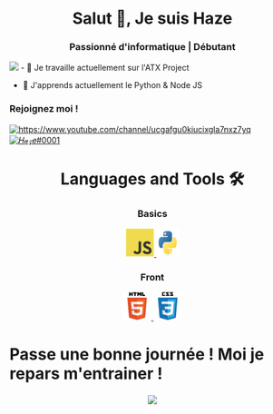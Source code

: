<h1 align="center">Salut 👋, Je suis Haze</h1>
<h3 align="center">Passionné d'informatique | Débutant</h3>

<img src="https://readme-typing-svg.herokuapp.com?duration=2000&color=EBD41B&center=true&vCenter=true&lines=debutant+developper;videogame+addict;python+for+life">
- 🔭 Je travaille actuellement sur l'ATX Project

- 🌱 J'apprends actuellement le Python & Node JS

<h3 align="left">Rejoignez moi !</h3>
<p align="left">
<a href="https://www.youtube.com/c/https://www.youtube.com/channel/ucgafgu0kiucixgla7nxz7yq" target="blank"><img align="center" src="https://raw.githubusercontent.com/rahuldkjain/github-profile-readme-generator/master/src/images/icons/Social/youtube.svg" alt="https://www.youtube.com/channel/ucgafgu0kiucixgla7nxz7yq" height="30" width="40" /></a>
<a href="https://discord.gg/𝐻𝒶𝓏𝑒#0001" target="blank"><img align="center" src="https://raw.githubusercontent.com/rahuldkjain/github-profile-readme-generator/master/src/images/icons/Social/discord.svg" alt="𝐻𝒶𝓏𝑒#0001" height="30" width="40" /></a>
</p>

<p align="center">
<h1 align="center">Languages and Tools 🛠</h1>

<p align="center">
<h3 align="center">Basics</h3>
<p align="center">
    <a href="https://developer.mozilla.org/en-US/docs/Web/JavaScript" target="_blank"> <img src="https://raw.githubusercontent.com/devicons/devicon/master/icons/javascript/javascript-original.svg" alt="javascript" width="50" height="50"/> </a>
    <a href="https://www.python.org" target="_blank" rel="noreferrer"> <img src="https://raw.githubusercontent.com/devicons/devicon/master/icons/python/python-original.svg" alt="python" width="40" height="50"/> </a> 

<h3 align="center">Front</h3>
<p align="center">
    <a href="https://www.w3.org/html/" target="_blank"> <img src="https://raw.githubusercontent.com/devicons/devicon/master/icons/html5/html5-original-wordmark.svg" alt="html5" width="50" height="50"/> </a>
    <a href="https://www.w3schools.com/css/" target="_blank"> <img src="https://raw.githubusercontent.com/devicons/devicon/master/icons/css3/css3-original-wordmark.svg" alt="css3" width="50" height="50"/> </a>
<h1>Passe une bonne journée ! Moi je repars m'entrainer !</h1>
<p align="center">
   <img align="center" src="https://media.giphy.com/media/z5iCvo1oCbqt7ukMQs/giphy.gif">
</p>
